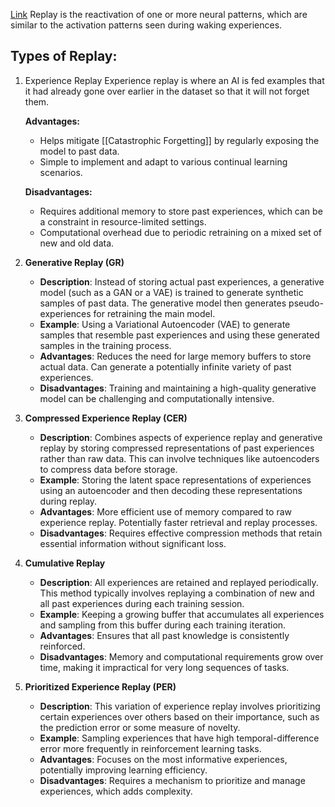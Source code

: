 [Link](https://spectrum.ieee.org/catastrophic-forgetting-deep-learning)
Replay is the reactivation of one or more neural patterns, which are similar to the activation patterns seen during waking experiences.


## Types of Replay:

1. Experience Replay
	Experience replay is where an AI is fed examples that it had already gone over earlier in the dataset so that it will not forget them.
	
	**Advantages:**
	
	- Helps mitigate [[Catastrophic Forgetting]] by regularly exposing the model to past data.
	- Simple to implement and adapt to various continual learning scenarios.
	
	**Disadvantages:**
	
	- Requires additional memory to store past experiences, which can be a constraint in resource-limited settings.
	- Computational overhead due to periodic retraining on a mixed set of new and old data.
2. **Generative Replay (GR)**
    
    - **Description**: Instead of storing actual past experiences, a generative model (such as a GAN or a VAE) is trained to generate synthetic samples of past data. The generative model then generates pseudo-experiences for retraining the main model.
    - **Example**: Using a Variational Autoencoder (VAE) to generate samples that resemble past experiences and using these generated samples in the training process.
    - **Advantages**: Reduces the need for large memory buffers to store actual data. Can generate a potentially infinite variety of past experiences.
    - **Disadvantages**: Training and maintaining a high-quality generative model can be challenging and computationally intensive.
3. **Compressed Experience Replay (CER)**
    
    - **Description**: Combines aspects of experience replay and generative replay by storing compressed representations of past experiences rather than raw data. This can involve techniques like autoencoders to compress data before storage.
    - **Example**: Storing the latent space representations of experiences using an autoencoder and then decoding these representations during replay.
    - **Advantages**: More efficient use of memory compared to raw experience replay. Potentially faster retrieval and replay processes.
    - **Disadvantages**: Requires effective compression methods that retain essential information without significant loss.
4. **Cumulative Replay**
    
    - **Description**: All experiences are retained and replayed periodically. This method typically involves replaying a combination of new and all past experiences during each training session.
    - **Example**: Keeping a growing buffer that accumulates all experiences and sampling from this buffer during each training iteration.
    - **Advantages**: Ensures that all past knowledge is consistently reinforced.
    - **Disadvantages**: Memory and computational requirements grow over time, making it impractical for very long sequences of tasks.
5. **Prioritized Experience Replay (PER)**
    
    - **Description**: This variation of experience replay involves prioritizing certain experiences over others based on their importance, such as the prediction error or some measure of novelty.
    - **Example**: Sampling experiences that have high temporal-difference error more frequently in reinforcement learning tasks.
    - **Advantages**: Focuses on the most informative experiences, potentially improving learning efficiency.
    - **Disadvantages**: Requires a mechanism to prioritize and manage experiences, which adds complexity.